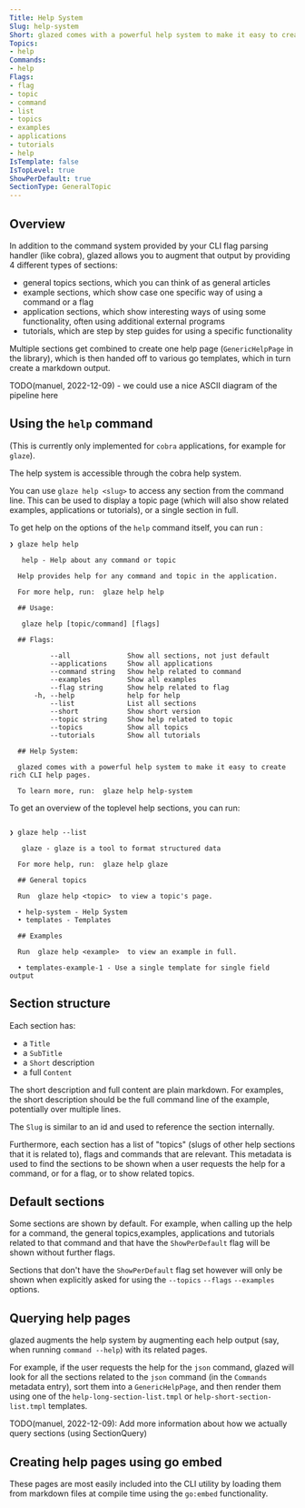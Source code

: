 ```yaml
---
Title: Help System
Slug: help-system
Short: glazed comes with a powerful help system to make it easy to create rich CLI help pages.
Topics:
- help
Commands:
- help
Flags:
- flag
- topic
- command
- list
- topics
- examples
- applications
- tutorials
- help
IsTemplate: false
IsTopLevel: true
ShowPerDefault: true
SectionType: GeneralTopic
---
```


## Overview

In addition to the command system provided by your CLI flag parsing handler
(like cobra), glazed allows you to augment that output by providing 4 different
types of sections:

- general topics sections, which you can think of as general articles
- example sections, which show case one specific way of using a command or a flag
- application sections, which show interesting ways of using some functionality, often using additional external programs
- tutorials, which are step by step guides for using a specific functionality

Multiple sections get combined to create one help page (`GenericHelpPage` in the
library), which is then handed off to various go templates, which in turn create 
a markdown output.

TODO(manuel, 2022-12-09) - we could use a nice ASCII diagram of the pipeline here

## Using the `help` command

(This is currently only implemented for `cobra` applications, for example for `glaze`).

The help system is accessible through the cobra help system.

You can use `glaze help <slug>` to access any section from the command line.
This can be used to display a topic page (which will also show related examples,
applications or tutorials), or a single section in full.

To get help on the options of the `help` command itself, you can run :

``` 
❯ glaze help help

   help - Help about any command or topic                                                              
                                                                                                       
  Help provides help for any command and topic in the application.                                     
                                                                                                       
  For more help, run:  glaze help help                                                                 
                                                                                                       
  ## Usage:                                                                                            
                                                                                                       
   glaze help [topic/command] [flags]                                                                  
                                                                                                       
  ## Flags:                                                                                            
                                                                                                       
          --all              Show all sections, not just default                                       
          --applications     Show all applications                                                     
          --command string   Show help related to command                                              
          --examples         Show all examples                                                         
          --flag string      Show help related to flag                                                 
      -h, --help             help for help                                                             
          --list             List all sections                                                         
          --short            Show short version                                                        
          --topic string     Show help related to topic                                                
          --topics           Show all topics                                                           
          --tutorials        Show all tutorials                                                        
                                                                                                       
  ## Help System:                                                                                      
                                                                                                       
  glazed comes with a powerful help system to make it easy to create rich CLI help pages.              
                                                                                                       
  To learn more, run:  glaze help help-system                                                          

```

To get an overview of the toplevel help sections, you can run:
```

❯ glaze help --list

   glaze - glaze is a tool to format structured data                                                   
                                                                                                       
  For more help, run:  glaze help glaze                                                                
                                                                                                       
  ## General topics                                                                                    
                                                                                                       
  Run  glaze help <topic>  to view a topic's page.                                                     
                                                                                                       
  • help-system - Help System                                                                          
  • templates - Templates                                                                              
                                                                                                       
  ## Examples                                                                                          
                                                                                                       
  Run  glaze help <example>  to view an example in full.                                               
                                                                                                       
  • templates-example-1 - Use a single template for single field output                                

```

## Section structure

Each section has:
- a `Title`
- a `SubTitle`
- a `Short` description 
- a full `Content`

The short description and full content are plain markdown.
For examples, the short description should be the full command line of the example,
potentially over multiple lines.

The `Slug` is similar to an id and used to reference the section internally.

Furthermore, each section has a list of "topics" (slugs of other help sections
that it is related to), flags and commands that are relevant.
This metadata is used to find the sections to be shown when a user
requests the help for a command, or for a flag, or to show related topics.

## Default sections

Some sections are shown by default. For example, when calling up the help for a command,
the general topics,examples, applications and tutorials related to that command and that
have the `ShowPerDefault` flag will be shown without further flags.

Sections that don't have the `ShowPerDefault` flag set however will only be shown when
explicitly asked for using the `--topics` `--flags` `--examples` options.

## Querying help pages

glazed augments the help system by augmenting each help output (say, when 
running `command --help`) with its related pages.

For example, if the user requests the help for the `json` command,
glazed will look for all the sections related to the `json` command (in the `Commands` 
metadata entry), sort them into a `GenericHelpPage`, and then render them using
one of the `help-long-section-list.tmpl` or `help-short-section-list.tmpl` templates.

TODO(manuel, 2022-12-09): Add more information about how we actually query sections (using SectionQuery)

## Creating help pages using go embed

These pages are most easily included into the CLI utility by loading them
from markdown files at compile time using the `go:embed` functionality.
